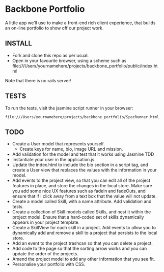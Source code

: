 # Backbone Portfolio

A little app we'll use to make a front-end rich client experience, that builds
an on-line portfolio to show off our project work.

## INSTALL

* Fork and clone this repo as per usual.
* Open in your favourite browser, using a scheme such as
file:///Users/yournamehere/projects/backbone_portfolio/public/index.html

Note that there is no rails server!

## TESTS

To run the tests, visit the jasmine script runner in your browser:

    file:///Users/yournamehere/projects/backbone_portfolio/SpecRunner.html


## TODO

* Create a User model that represents yourself.
  * Create keys for name, bio, image URL and mission.
* Add validation for the model and test that it works using Jasmine TDD
* Instantiate your user in the application.js
* Update the index.html to include the bio section in a script tag, and create a User view that replaces the values with the information in your model.
* Add events to the project view, so that you can edit all of the project features in place, and store the changes in the local store. Make sure you add some nice UX features such as fadeIn and fadeOuts, and ensure that if I click away from a text box that the value will not update.
* Create a model called Skill, with a name attribute. Add validation and tests.
* Create a collection of Skill models called Skills, and nest it within the project model. Ensure that a hard-coded set of skills dynamically appears in your project template.
* Create a SkillView for each skill in a project. Add events to allow you to dynamically add and remove a skill to a project that persists to the local store.
* Add an event to the project trashcan so that you can delete a project.
* Add code to the page so that the sorting arrow works and you can update the order of the projects.
* Amend the project model to add any other information that you see fit.
* Personalise your portfolio with CSS.
